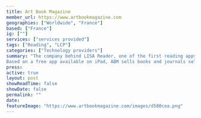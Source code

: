 ```yaml
---
title: Art Book Magazine
member_url: https://www.artbookmagazine.com
geographies: ["Worldwide", "France"]
based: ["France"]
ig: [""] 
services: ["services provided"] 
tags: ["Reading", "LCP"]
categories: ["Technology providers"]
summary: "The company behind LISA Reader, one of the first reading apps having supported the LCP DRM. Art Book Magazine (ABM) is an digital service for acquiring and reading publications dedicated to art and contemporary creation.
Based on a free app available on iPad, ABM sells books and journals selected by an editorial committee made of publishers, artists, designers and writers passionate about publishing, print and digital. It showcases independent editions as well as big publishers and museums."
press:
active: true
layout: post
showReadTime: false
showDate: false
permalink: ""
date: 
featureImage: "https://www.artbookmagazine.com/images/d580cea.png"
---
```

